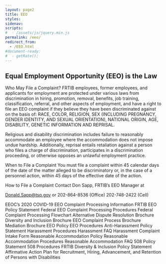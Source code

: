 ```yaml
---
layout: page2
title: EEO
styles:
sidenav:
scripts:
#  - /assets/js/jquery.min.js
permalink: /eeo/
redirect_from:
  - /EEO.html
#document-ready:
#  - getRate();
---
```


## Equal Employment Opportunity (EEO) is the Law
Who May File a Complaint?
FRTIB employees, former employees, and applicants for employment are protected under various laws from discrimination in hiring, promotion, removal, benefits, job training, classification, referral, and other aspects of employment, and have a right to file an EEO complaint if they believe they have been discriminated against on the basis of: RACE, COLOR, RELIGION, SEX (INCLUDING PREGNANCY, GENDER IDENTITY, AND SEXUAL ORIENTATION), NATIONAL ORIGIN, AGE, DISABILITY, GENETIC INFORMATION AND REPRISAL.

Religious and disability discrimination includes failure to reasonably accommodate an employee where the accommodation does not impose undue hardship. Additionally, reprisal entails retaliation against a person who files a charge of discrimination, participates in a discrimination proceeding, or otherwise opposes an unlawful employment practice.

When to File a Complaint
You must file a complaint within 45 calendar days of the date of the matter alleged to be discriminatory or, in the case of a personnel action, within 45 days of the effective date of the action.

How to File a Complaint
Contact Don Sapp, FRTIB’s EEO Manager at

Donald.Sapp@tsp.gov or 202-864-8536 (Office) 202-748-2422 (Cell)



EEOC’s 2020 COVID-19 EEO Complaint Processing Information
FRTIB EEO Policy Statement
Federal EEO Complaint Processing Procedures
Federal Complaint Processing Flowchart
Alternative Dispute Resolution Brochure
Diversity and Inclusion Brochure
EEO Complaint Process Brochure
Mediation Brochure
EEO Policy
EEO Procedures
Anti-Harassment Policy Statement
Harassment Procedures
Harassment FAQ
Harassment Complaint Intake Form
Reasonable Accommodation Policy
Reasonable Accommodation Procedures
Reasonable Accommodation FAQ
508 Policy Statement
508 Procedures
FRTIB Diversity & Inclusion Policy Statement
Affirmative Action Plan for Recruitment, Hiring, Advancement, and Retention of Persons with Disabilities

<!-- CONTENT END -->
